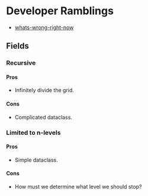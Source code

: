 # Developer Ramblings

- [whats-wrong-right-now](whats-wrong-right-now.md)

## Fields

### Recursive

#### Pros

- Infinitely divide the grid.

#### Cons

- Complicated dataclass.

### Limited to n-levels

#### Pros

- Simple dataclass.
#### Cons

- How must we determine what level we should stop?